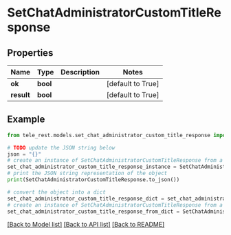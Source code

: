 # SetChatAdministratorCustomTitleResponse


## Properties

Name | Type | Description | Notes
------------ | ------------- | ------------- | -------------
**ok** | **bool** |  | [default to True]
**result** | **bool** |  | [default to True]

## Example

```python
from tele_rest.models.set_chat_administrator_custom_title_response import SetChatAdministratorCustomTitleResponse

# TODO update the JSON string below
json = "{}"
# create an instance of SetChatAdministratorCustomTitleResponse from a JSON string
set_chat_administrator_custom_title_response_instance = SetChatAdministratorCustomTitleResponse.from_json(json)
# print the JSON string representation of the object
print(SetChatAdministratorCustomTitleResponse.to_json())

# convert the object into a dict
set_chat_administrator_custom_title_response_dict = set_chat_administrator_custom_title_response_instance.to_dict()
# create an instance of SetChatAdministratorCustomTitleResponse from a dict
set_chat_administrator_custom_title_response_from_dict = SetChatAdministratorCustomTitleResponse.from_dict(set_chat_administrator_custom_title_response_dict)
```
[[Back to Model list]](../README.md#documentation-for-models) [[Back to API list]](../README.md#documentation-for-api-endpoints) [[Back to README]](../README.md)


